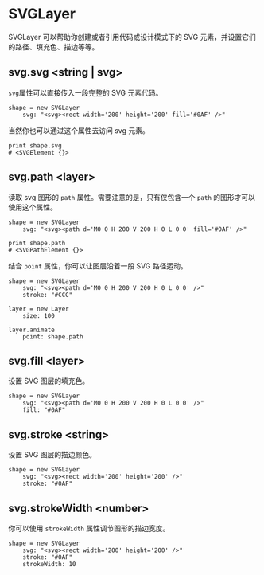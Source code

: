 # SVGLayer
SVGLayer 可以帮助你创建或者引用代码或设计模式下的 SVG 元素，并设置它们的路径、填充色、描边等等。

<a id="svg"></a>
## svg.svg &lt;string | svg&gt;
`svg`属性可以直接传入一段完整的 SVG 元素代码。

    shape = new SVGLayer
        svg: "<svg><rect width='200' height='200' fill='#0AF' />"

当然你也可以通过这个属性去访问 svg 元素。

    print shape.svg
    # <SVGElement {}> 

<a id="path"></a>
## svg.path &lt;layer&gt;
读取 svg 图形的 `path` 属性。需要注意的是，只有仅包含一个 `path` 的图形才可以使用这个属性。

    shape = new SVGLayer
        svg: "<svg><path d='M0 0 H 200 V 200 H 0 L 0 0' fill='#0AF' />"

    print shape.path
    # <SVGPathElement {}> 

结合 `point` 属性，你可以让图层沿着一段 SVG 路径运动。

    shape = new SVGLayer
        svg: "<svg><path d='M0 0 H 200 V 200 H 0 L 0 0' />"
        stroke: "#CCC"
     
    layer = new Layer
        size: 100
     
    layer.animate
        point: shape.path

<a id="fill"></a>
## svg.fill &lt;layer&gt;
设置 SVG 图层的填充色。

    shape = new SVGLayer
        svg: "<svg><path d='M0 0 H 200 V 200 H 0 L 0 0' />"
        fill: "#0AF"

<a id="stroke"></a>
## svg.stroke &lt;string&gt;
设置 SVG 图层的描边颜色。

    shape = new SVGLayer
        svg: "<svg><rect width='200' height='200' />"
        stroke: "#0AF"

<a id="strokeWidth"></a>
## svg.strokeWidth &lt;number&gt;
你可以使用 `strokeWidth` 属性调节图形的描边宽度。

    shape = new SVGLayer
        svg: "<svg><rect width='200' height='200' />"
        stroke: "#0AF"
        strokeWidth: 10

